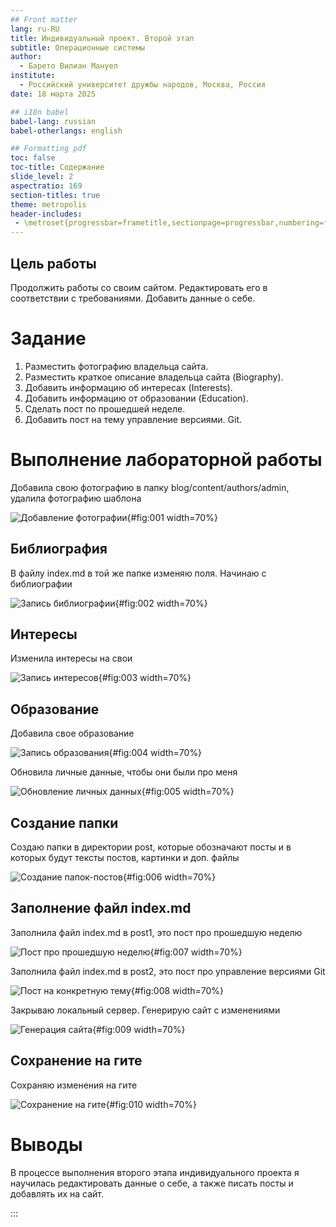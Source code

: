 ```yaml
---
## Front matter
lang: ru-RU
title: Индивидуальный проект. Второй этап
subtitle: Операционные системы
author:
  - Барето Вилиан Мануел
institute:
  - Российский университет дружбы народов, Москва, Россия
date: 18 марта 2025

## i18n babel
babel-lang: russian
babel-otherlangs: english

## Formatting pdf
toc: false
toc-title: Содержание
slide_level: 2
aspectratio: 169
section-titles: true
theme: metropolis
header-includes:
 - \metroset{progressbar=frametitle,sectionpage=progressbar,numbering=fraction}
---
```



## Цель работы

Продолжить работы со своим сайтом. Редактировать его в соответствии с требованиями. Добавить данные о себе.

# Задание

1. Разместить фотографию владельца сайта.
2. Разместить краткое описание владельца сайта (Biography).
3. Добавить информацию об интересах (Interests).
4. Добавить информацию от образовании (Education).
5. Сделать пост по прошедшей неделе.
6. Добавить пост на тему управление версиями. Git.

# Выполнение лабораторной работы

Добавила свою фотографию в папку blog/content/authors/admin, удалила фотографию шаблона 

![Добавление фотографии](image/1.png){#fig:001 width=70%}

## Библиография

В файлу index.md в той же папке изменяю поля. Начинаю с библиографии

![Запись библиографии](image/2.png){#fig:002 width=70%}

## Интересы

Изменила интересы на свои

![Запись интересов](image/3.png){#fig:003 width=70%}

##  Образование

Добавила свое образование

![Запись образования](image/4.png){#fig:004 width=70%}

Обновила личные данные, чтобы они были про меня 

![Обновление личных данных](image/5.png){#fig:005 width=70%}

## Создание папки

Создаю папки в директории post, которые обозначают посты и в которых будут тексты постов, картинки и доп. файлы

![Создание папок-постов](image/6.png){#fig:006 width=70%}

## Заполнение файл index.md

Заполнила файл index.md в post1, это пост про прошедшую неделю 

![Пост про прошедшую неделю](image/7.png){#fig:007 width=70%}

Заполнила файл index.md в post2, это пост про управление версиями Git 

![Пост на конкретную тему](image/8.png){#fig:008 width=70%}

Закрываю локальный сервер. Генерирую сайт с изменениями 

![Генерация сайта](image/9.png){#fig:009 width=70%}

## Сохранение на гите

Сохраняю изменения на гите

![Сохранение на гите](image/10.png){#fig:010 width=70%}

# Выводы

В процессе выполнения второго этапа индивидуального проекта я научилась редактировать данные о себе, а также писать посты и добавлять их на сайт.


:::

